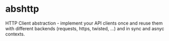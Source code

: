 # abshttp
HTTP Client abstraction - implement your API clients once and reuse them with different backends (requests, https, twisted, ...) and in sync and asnyc contexts.

